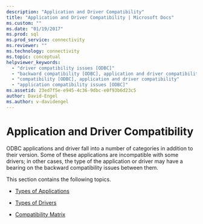 ```yaml
---
description: "Application and Driver Compatibility"
title: "Application and Driver Compatibility | Microsoft Docs"
ms.custom: ""
ms.date: "01/19/2017"
ms.prod: sql
ms.prod_service: connectivity
ms.reviewer: ""
ms.technology: connectivity
ms.topic: conceptual
helpviewer_keywords: 
  - "driver compatibility issues [ODBC]"
  - "backward compatibility [ODBC], application and driver compatibility"
  - "compatibility [ODBC], application and driver compatibility"
  - "application compatibility issues [ODBC]"
ms.assetid: 23ed7f5e-e945-4c36-9dbc-e0f93b6d23c5
author: David-Engel
ms.author: v-davidengel
---
```

# Application and Driver Compatibility
ODBC applications and driver fall into a number of categories in addition to their version. Some of these applications are incompatible with some drivers; in other cases, the type of the application or driver may have a bearing on the backward compatibility issues between them.  
  
 This section contains the following topics.  
  
-   [Types of Applications](../../../odbc/reference/develop-app/types-of-applications.md)  
  
-   [Types of Drivers](../../../odbc/reference/develop-app/types-of-drivers.md)  
  
-   [Compatibility Matrix](../../../odbc/reference/develop-app/compatibility-matrix.md)
